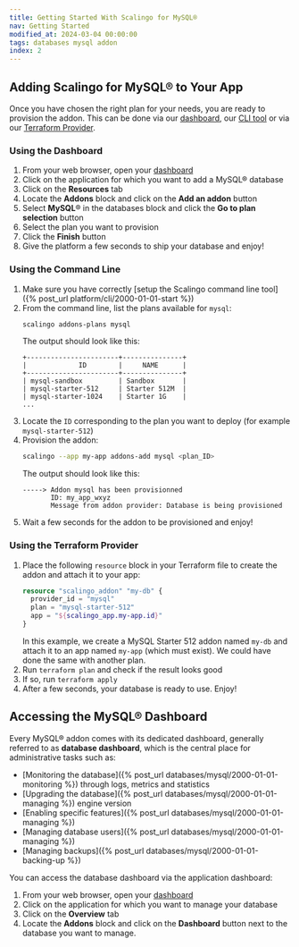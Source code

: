 ```yaml
---
title: Getting Started With Scalingo for MySQL®
nav: Getting Started
modified_at: 2024-03-04 00:00:00
tags: databases mysql addon
index: 2
---
```


## Adding Scalingo for MySQL® to Your App

Once you have chosen the right plan for your needs, you are ready to provision
the addon. This can be done via our [dashboard](#using-the-dahboard),
our [CLI tool](#using-the-command-line) or via our
[Terraform Provider](#using-the-terraform-provider).

### Using the Dashboard

1. From your web browser, open your [dashboard](https://dashboard.scalingo.com/apps)
2. Click on the application for which you want to add a MySQL® database
3. Click on the **Resources** tab
4. Locate the **Addons** block and click on the **Add an addon** button
5. Select **MySQL**® in the databases block and click the **Go to plan
   selection** button
6. Select the plan you want to provision
7. Click the **Finish** button
8. Give the platform a few seconds to ship your database and enjoy!

### Using the Command Line

1. Make sure you have correctly [setup the Scalingo command line tool]({% post_url platform/cli/2000-01-01-start %})
2. From the command line, list the plans available for `mysql`:
   ```bash
   scalingo addons-plans mysql
   ```
   The output should look like this:
   ```text
   +-----------------------+---------------+
   |             ID        |     NAME      |
   +-----------------------+---------------+
   | mysql-sandbox         | Sandbox       |
   | mysql-starter-512     | Starter 512M  |
   | mysql-starter-1024    | Starter 1G    |
   ...
   ```
3. Locate the `ID` corresponding to the plan you want to deploy (for example 
   `mysql-starter-512`)
4. Provision the addon:
   ```bash
   scalingo --app my-app addons-add mysql <plan_ID>
   ```
   The output should look like this:
   ```text
   -----> Addon mysql has been provisionned
          ID: my_app_wxyz
          Message from addon provider: Database is being provisioned
   ```
5. Wait a few seconds for the addon to be provisioned and enjoy!

### Using the Terraform Provider

1. Place the following `resource` block in your Terraform file to create the
   addon and attach it to your app:
   ```tf
   resource "scalingo_addon" "my-db" {
     provider_id = "mysql"
     plan = "mysql-starter-512"
     app = "${scalingo_app.my-app.id}"
   }
   ```
   In this example, we create a MySQL Starter 512 addon named `my-db` and
   attach it to an app named `my-app` (which must exist). We could have done
   the same with another plan.
2. Run `terraform plan` and check if the result looks good
3. If so, run `terraform apply`
4. After a few seconds, your database is ready to use. Enjoy!


## Accessing the MySQL® Dashboard

Every MySQL® addon comes with its dedicated dashboard, generally referred
to as **database dashboard**, which is the central place for administrative
tasks such as:

- [Monitoring the database]({% post_url databases/mysql/2000-01-01-monitoring %})
  through logs, metrics and statistics
- [Upgrading the database]({% post_url databases/mysql/2000-01-01-managing %})
  engine version
- [Enabling specific features]({% post_url databases/mysql/2000-01-01-managing %})
- [Managing database users]({% post_url databases/mysql/2000-01-01-managing %})
- [Managing backups]({% post_url databases/mysql/2000-01-01-backing-up %})

You can access the database dashboard via the application dashboard:

1. From your web browser, open your [dashboard](https://dashboard.scalingo.com/apps)
2. Click on the application for which you want to manage your database
3. Click on the **Overview** tab
4. Locate the **Addons** block and click on the **Dashboard** button next to
   the database you want to manage.
